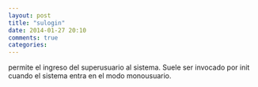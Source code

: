 ```yaml
---
layout: post
title: "sulogin"
date: 2014-01-27 20:10
comments: true
categories: 
---
```

permite el ingreso del superusuario al sistema. Suele ser invocado por init cuando el sistema entra en el modo monousuario.

